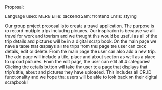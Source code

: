 Proposal:

Language used: MERN 
Ellie: backend
Sam: frontend
Chris: styling 

Our group project proposal is to create a travel application. The purpose is to record multiple trips including pictures. Our inspiration is because we all travel for work and tourism and we thought this would be useful as all of the trip details and pictures will be in a digital scrap book. On the main page we have a table that displays all the trips from this page the user can click details, edit or delete. From the main page the user can also add a new trip. The add page will include a title, place and about section as well as a place to upload pictures. From the edit page, the user can edit all 4 categories! Clicking the details button will take the user to a page that displays that trip’s title, about and pictures they have uploaded. This includes all CRUD functionality and we hope that users will be able to look back on their digital scrapbook!